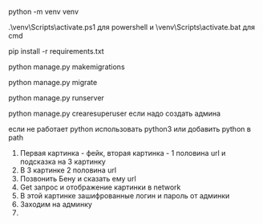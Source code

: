 python -m venv venv 

.\venv\Scripts\activate.ps1 для powershell и \venv\Scripts\activate.bat для cmd

pip install -r requirements.txt

python manage.py makemigrations

python manage.py migrate

python manage.py runserver

python manage.py crearesuperuser если надо создать админа

если не работает python использовать python3 или добавить python в path

1. Первая картинка - фейк, вторая картинка - 1 половина url и подсказка на 3 картинку
2. В 3 картинке 2 половина url 
3. Позвонить Бену и сказать ему url
4. Get запрос и отображение картинки в network
5. В этой картинке зашифрованные логин и пароль от админки
6. Заходим на админку 
7. 